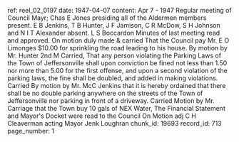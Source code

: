 ref: reel_02_0197
date: 1947-04-07
content: Apr 7 - 1947
Regular meeting of Council Mayr; Chas E Jones presiding all of the Aldermen members present. E B Jenkins, T B Hunter, J F Jamison, C R McDow, S H Johnson and N I T Alexander absent. L S Boccardon
Minutes of last meeting read and approved. On motion duly made & carried
That the Council pay Mr. E O Limonges $10.00 for sprinkling the road leading to his house.
By motion by Mr. Hunter 2nd M Carried, That any person violating the Parking Laws of the Town of Jeffersonville shall upon conviction be fined not less than 1.50 nor more than 5.00 for the first offense, and upon a second violation of the parking laws, the fine shall be doubled, and added in making violations. Carried
By motion by Mr. McC Jenkins that it is hereby ordained that there shall be no double parking anywhere on the streets of the Town of Jeffersonville nor parking in front of a driveway. Carried
Motion by Mr. Carriage that the Town buy 10 gals of NEX Water,
The Financial Statement and Mayor's Docket were read to the Council
On Motion adj   C H Cleaverman acting Mayor
Jenk Loughran
chunk_id: 19693
record_id: 713
page_number: 1

